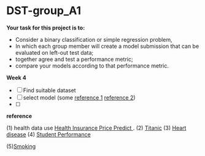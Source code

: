 # DST-group_A1
**Your task for this project is to:**
   - Consider a binary classification or simple regression problem,
   - In which each group member will create a model submission that can be evaluated on left-out test data;
   - together agree and test a performance metric;
   - compare your models according to that performance metric.

**Week 4**
- [ ] Find suitable dataset
- [ ] select model (some [reference 1](https://www.learndatasci.com/glossary/binary-classification/)
      [reference 2](https://www.datacamp.com/blog/classification-machine-learning))
- [ ] 

**reference**

(1) health data use [Health Insurance Price Predict ](https://www.kaggle.com/code/shubhamptrivedi/health-insurance-price-predict-linear-regression/input).
(2) [Titanic](https://www.kaggle.com/competitions/titanic/data?select=train.csv)
(3) [Heart disease](https://www.kaggle.com/datasets/johnsmith88/heart-disease-dataset)
(4) [Student Performance](https://www.kaggle.com/code/rizal1015/student-performance)

(5)[Smoking](https://www.kaggle.com/datasets/sooyoungher/smoking-drinking-dataset)
